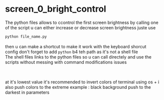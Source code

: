 # screen_0_bright_control
The python files allows to ccontrol the first screen brightness by calling one of the script u can either increase or decrease screen brightness juste use

  `python file_name.py` 
  </br>
  </br>
then u can make a shortcut to make it work with the keyboard shorcut config
don't forget to add `python` b4 teh path as it's not a shell file </br>
The shell files links to the python files so u can call directely and use the scripts without messing with command modifications issues


  </br>
  </br>
  at it's lowest value it's recommended to invert colors of terminal using os + i
    </br>
  also push colors to the extreme example : black background push to the darkest in parameters
